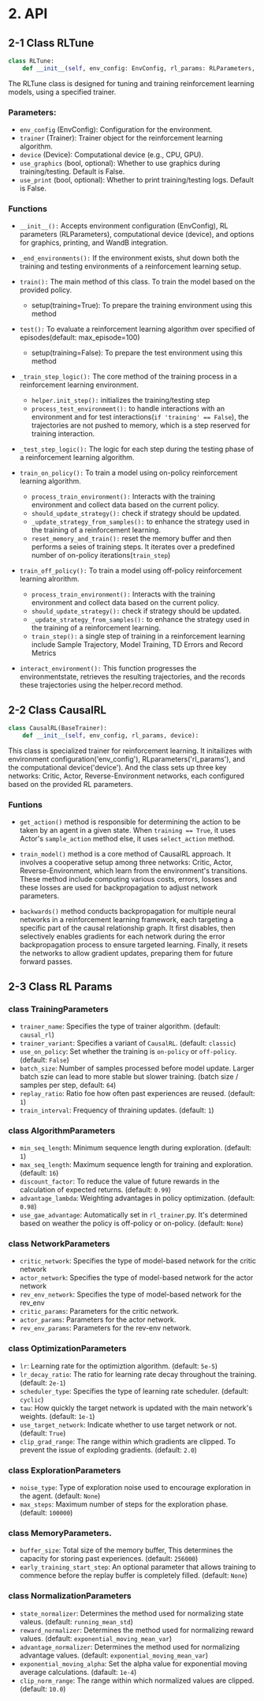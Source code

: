 # 2. API

## 2-1 Class RLTune
```python
class RLTune:
    def __init__(self, env_config: EnvConfig, rl_params: RLParameters, device, use_graphics=False, use_print=False, use_wandb = False):
```
The RLTune class is designed for tuning and training reinforcement learning models, using a specified trainer.

### Parameters:
- `env_config` (EnvConfig): Configuration for the environment.
- `trainer` (Trainer): Trainer object for the reinforcement learning algorithm.
- `device` (Device): Computational device (e.g., CPU, GPU).
- `use_graphics` (bool, optional): Whether to use graphics during training/testing. Default is False.
- `use_print` (bool, optional): Whether to print training/testing logs. Default is False.

### Functions

- `__init__():`
	Accepts environment configuration (EnvConfig), RL parameters (RLParameters), computational device (device), and options for graphics, printing, and WandB integration.

- `_end_environments():`
If the environment exists, shut down both the training and testing environments of a reinforcement learning setup.

- `train():`
The main method of this class. To train the model based on the provided policy.
	
	- setup(training=True): To prepare the training environment using this method

- `test():`
To evaluate a reinforcement learning algorithm over specified of episodes(default: max_episode=100)
	- setup(training=False): To prepare the test environment using this method

- `_train_step_logic():`
The core method of the training process in a reinforcement learning environment.
	
	- `helper.init_step():` initializes the training/testing step
	- `process_test_environmemt():` to handle interactions with an environment and for test interactions(`if 'training' == False`), the trajectories are not pushed to memory, which is a step reserved for training interaction. 

- `_test_step_logic():`
The logic for each step during the testing phase of a reinforcement learning algorithm.

- `train_on_policy():`
To train a model using on-policy reinforcement learning algorithm.

	- `process_train_environment():` Interacts with the training environment and collect data based on the current policy.
	- `should_update_strategy():` check if strategy should be updated.
	- `_update_strategy_from_samples():` to enhance the strategy used in the training of a reinforcement learning.
	- `reset_memory_and_train():` reset the memory buffer and then performs a seies of training steps. It iterates over a predefined number of on-policy iterations(`train_step`) 

- `train_off_policy():`
To train a model using off-policy reinforcement learning alrorithm.

	- `process_train_environment():` Interacts with the training environment and collect data based on the current policy.
	- `should_update_strategy():` check if strategy should be updated.
	- `_update_strategy_from_samples():` to enhance the strategy used in the training of a reinforcement learning.
	- `train_step():` a single step of training in a reinforcement learning include Sample Trajectory, Model Training, TD Errors and Record Metrics 


- `interact_environment():` This function progresses the environmentstate, retrieves the resulting trajectories, and the records these trajectories using the helper.record method.


## 2-2 Class CausalRL
```python
class CausalRL(BaseTrainer):
	def __init__(self, env_config, rl_params, device):
```

This class is specialized trainer for reinforcement learning. It initailizes with environment configuration('env_config'), RLparameters('rl_params'), and the computational device('device').
And the class sets up three key networks: Critic, Actor, Reverse-Environment networks, each configured based on the provided RL parameters.

### Funtions
- `get_action()` method is responsible for determining the action to be taken by an agent in a given state. When `training == True`, it uses Actor's `sample_action` method else, it uses `select_action` method. 

- `train_model()` method is a core method of CausalRL approach. It involves a cooperative setup among three networks: Critic, Actor, Reverse-Environment, which learn from the environment's transitions. These method include computing various costs, errors, losses and these losses are used for backpropagation to adjust network parameters. 

- `backwards()` method  conducts backpropagation for multiple neural networks in a reinforcement learning framework, each targeting a specific part of the causal relationship graph. It first disables, then selectively enables gradients for each network during the error backpropagation process to ensure targeted learning. Finally, it resets the networks to allow gradient updates, preparing them for future forward passes.


## 2-3 Class RL Params

### class TrainingParameters
- `trainer_name`: Specifies the type of trainer algorithm. (default: `causal_rl`)
- `trainer_variant`: Specifies a variant of `CausalRL`. (default: `classic`)
- `use_on_policy`: Set whether the training is `on-policy` or `off-policy`. (default: `False`)
- `batch_size`: Number of samples processed before model update. Larger batch szie can lead to more stable but slower training. (batch size / samples per step, default: `64`)
- `replay_ratio`: Ratio foe how often past experiences are reused. (default: `1`)
- `train_interval`: Frequency of thraining updates. (default: `1`)


### class AlgorithmParameters
- `min_seq_length`: Minimum sequence length during exploration. (default: `1`)
- `max_seq_length`: Maximum sequence length for training and exploration. (default: `16`)
- `discount_factor`: To reduce the value of future rewards in the calculation of expected returns. (default: `0.99`)
- `advantage_lambda`: Weighting advantages in policy optimization. (default: `0.98`)
- `use_gae_advantage`: Automatically set in `rl_trainer`.py. It's determined based on weather the policy is off-policy or on-policy. (default: `None`)


### class NetworkParameters
- `critic_network`: Specifies the type of model-based network for the critic network
- `actor_network`: Specifies the type of model-based network for the actor network
- `rev_env_network`: Specifies the type of model-based network for the rev_env
- `critic_params`: Parameters for the critic network.
- `actor_params`: Parameters for the actor network.
- `rev_env_params`: Parameters for the rev-env network.
	
	
### class OptimizationParameters
- `lr`: Learning rate for the optimiztion algorithm. (default: `5e-5`)
- `lr_decay_ratio`: The ratio for learning rate decay throughout the training. (default: `2e-1`)
- `scheduler_type`: Specifies the type of learning rate scheduler. (default: `cyclic`)
- `tau`: How quickly the target network is updated with the main network's weights. (default: `1e-1`)
- `use_target_network`: Indicate whether to use target network or not. (default: `True`)
- `clip_grad_range`: The range within which gradients are clipped. To prevent the issue of exploding gradients. (default: `2.0`)


### class ExplorationParameters
- `noise_type`: Type of exploration noise used to encourage exploration in the agent. (default: `None`)
- `max_steps`: Maximum number of steps for the exploration phase. (default: `100000`) 


### class MemoryParameters. 
- `buffer_size`: Total size of the memory buffer, This determines the capacity for storing past experiences. (default: `256000`)
- `early_training_start_step`: An optional parameter that allows training to commence before the replay buffer is completely filled. (default: `None`)


### class NormalizationParameters
- `state_normalizer`: Determines the method used for normalizing state valeus. (default: `running_mean_std`)
- `reward_normalizer`: Determines the method used for normalizing reward values. (default: `exponential_moving_mean_var`)
- `advantage_normalizer`: Determines the method used for normalizing advantage values. (default: `exponential_moving_mean_var`)
- `exponential_moving_alpha`: Set the alpha value for exponential moving average calculations. (dafault: `1e-4`)
- `clip_norm_range`: The range within which normalized values are clipped. (default: `10.0`)